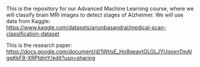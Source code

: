 This is the repository for our Advanced Machine Learning course, where we will classify brain MRI images to detect stages of Alzheimer. We will use data from Kaggle:
https://www.kaggle.com/datasets/arjunbasandrai/medical-scan-classification-dataset

This is the research paper: https://docs.google.com/document/d/1WtIsE_Ho8qeaytGLGLJYUqoxnTmAIgqKkF8-XRPtdmY/edit?usp=sharing
